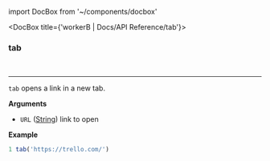 import DocBox from '~/components/docbox'

<DocBox title={'workerB | Docs/API Reference/tab'}>

### **tab**
<br/>
<hr/>

`tab` opens a link in a new tab.

**Arguments**

-   `URL` ([String](https://developer.mozilla.org/docs/Web/JavaScript/Reference/Global_Objects/String)) link to open

**Example**

```javascript
1 tab('https://trello.com/')
```

</DocBox>